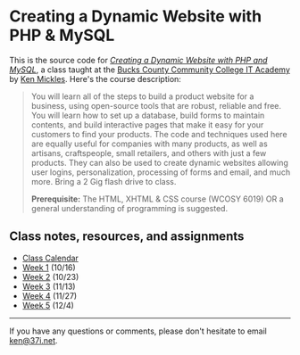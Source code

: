 # Creating a Dynamic Website with PHP & MySQL

This is the source code for *[Creating a Dynamic Website with PHP and MySQL](http://www.bucks.edu/academics/cwd/it-academy/it-intro-courses/html-xtml-css/#dynamicst-phpmysql)*, a class taught at the [Bucks County Community College IT Academy](http://www.bucks.edu/academics/cwd/it-academy/) by [Ken Mickles](http://kenmickles.com). Here's the course description:

> You will learn all of the steps to build a product website for a business, using open-source tools that are robust, reliable and free. You will learn how to set up a database, build forms to maintain contents, and build interactive pages that make it easy for your customers to find your products. The code and techniques used here are equally useful for companies with many products, as well as artisans, craftspeople, small retailers, and others with just a few products. They can also be used to create dynamic websites allowing user logins, personalization, processing of forms and email, and much more. Bring a 2 Gig flash drive to class.
>
> **Prerequisite:** The HTML, XHTML & CSS course (WCOSY 6019) OR a general understanding of programming is suggested. 

## Class notes, resources, and assignments

* [Class Calendar](https://www.google.com/calendar/embed?src=2bg0f7rg6g4mq54eu6ecbdo29c%40group.calendar.google.com&ctz=America/New_York)
* [Week 1](https://github.com/bucksphp/bucksphp/wiki/Week-1) (10/16)
* [Week 2](https://github.com/bucksphp/bucksphp/wiki/Week-2) (10/23)
* [Week 3](https://github.com/bucksphp/bucksphp/wiki/Week-3) (11/13)
* [Week 4](https://github.com/bucksphp/bucksphp/wiki/Week-4) (11/27)
* [Week 5](https://github.com/bucksphp/bucksphp/wiki/Week-5) (12/4)

---
If you have any questions or comments, please don't hesitate to email ken@37i.net.
